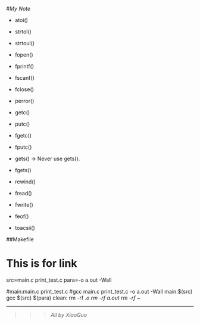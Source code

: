 #_My Note_

*  atoi()
*  strtol()
*  strtoul()
*  fopen()
*  fprintf()
*  fscanf()
*  fclose()
*  perror()

*  getc()
*  putc()
*  fgetc()
*  fputc()
*  gets()  -> Never use gets().
*  fgets()
*  rewind()

*  fread()
*  fwrite()
*  feof()

*  toacsii()

##Makefile

# This is for link

src=main.c print_test.c
para=-o a.out -Wall

#main:main.c print_test.c
	#gcc main.c print_test.c -o a.out -Wall
main:$(src)
	gcc $(src) $(para)
clean:
	rm -rf *.o
	rm -rf a.out
	rm -rf ~*

***

>>>_All by XiaoGuo_
